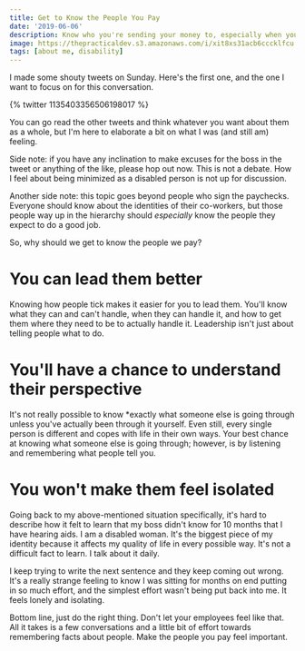 ```yaml
---
title: Get to Know the People You Pay
date: '2019-06-06'
description: Know who you're sending your money to, especially when you send them a lot.
image: https://thepracticaldev.s3.amazonaws.com/i/xit8xs31acb6cccklfcu.jpg
tags: [about me, disability]
---
```


I made some shouty tweets on Sunday. Here's the first one, and the one I want to focus on for this conversation.

{% twitter 1135403356506198017 %}

You can go read the other tweets and think whatever you want about them as a whole, but I'm here to elaborate a bit on what I was (and still am) feeling.

Side note: if you have any inclination to make excuses for the boss in the tweet or anything of the like, please hop out now. This is not a debate. How I feel about being minimized as a disabled person is not up for discussion.

Another side note: this topic goes beyond people who sign the paychecks. Everyone should know about the identities of their co-workers, but those people way up in the hierarchy should _especially_ know the people they expect to do a good job.

So, why should we get to know the people we pay?

# You can lead them better

Knowing how people tick makes it easier for you to lead them. You'll know what they can and can't handle, when they can handle it, and how to get them where they need to be to actually handle it. Leadership isn't just about telling people what to do.

# You'll have a chance to understand their perspective

It's not really possible to know \*exactly what someone else is going through unless you've actually been through it yourself. Even still, every single person is different and copes with life in their own ways. Your best chance at knowing what someone else is going through; however, is by listening and remembering what people tell you.

# You won't make them feel isolated

Going back to my above-mentioned situation specifically, it's hard to describe how it felt to learn that my boss didn't know for 10 months that I have hearing aids. I am a disabled woman. It's the biggest piece of my identity because it affects my quality of life in every possible way. It's not a difficult fact to learn. I talk about it daily.

I keep trying to write the next sentence and they keep coming out wrong. It's a really strange feeling to know I was sitting for months on end putting in so much effort, and the simplest effort wasn't being put back into me. It feels lonely and isolating.

Bottom line, just do the right thing. Don't let your employees feel like that. All it takes is a few conversations and a little bit of effort towards remembering facts about people. Make the people you pay feel important.
